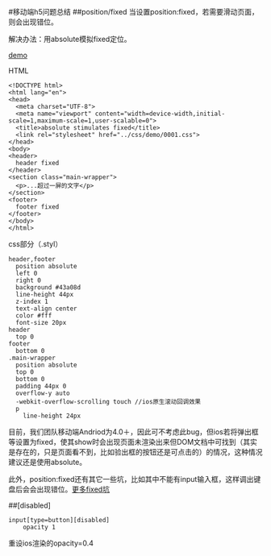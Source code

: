 #移动端h5问题总结
##position/fixed
当设置position:fixed，若需要滑动页面，则会出现错位。

解决办法：用absolute模拟fixed定位。

[demo](https://julielee77.github.io/demo/0001.html)

HTML

```
<!DOCTYPE html>
<html lang="en">
<head>
  <meta charset="UTF-8">
  <meta name="viewport" content="width=device-width,initial-scale=1,maximum-scale=1,user-scalable=0">
  <title>absolute stimulates fixed</title>
  <link rel="stylesheet" href="../css/demo/0001.css">
</head>
<body>
<header>
  header fixed
</header>
<section class="main-wrapper">
  <p>...超过一屏的文字</p>
</section>
<footer>
  footer fixed
</footer>
</body>
</html>
```
css部分（.styl）

```
header,footer
  position absolute
  left 0
  right 0
  background #43a08d
  line-height 44px
  z-index 1
  text-align center
  color #fff
  font-size 20px
header
  top 0
footer
  bottom 0
.main-wrapper
  position absolute
  top 0
  bottom 0
  padding 44px 0
  overflow-y auto
  -webkit-overflow-scrolling touch //ios原生滚动回调效果
  p
    line-height 24px
```

目前，我们团队移动端Andriod为4.0＋，因此可不考虑此bug，但ios若将弹出框等设置为fixed，使其show时会出现页面未渲染出来但DOM文档中可找到（其实是存在的，只是页面看不到，比如验出框的按钮还是可点击的）的情况，这种情况建议还是使用absolute。
此外，position:fixed还有其它一些坑，比如其中不能有input输入框，这样调出键盘后会会出现错位。[更多fixed坑](https://github.com/maxzhang/maxzhang.github.com/issues/2)
##[disabled]

```input[type=button][disabled]
	opacity 1```
重设ios渲染的opacity=0.4